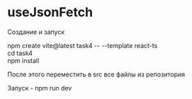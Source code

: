 # useJsonFetch

Создание и запуск 

npm create vite@latest task4 -- --template react-ts\
cd task4\
npm install

После этого переместить в src все файлы из репозитория 

Запуск - npm run dev
